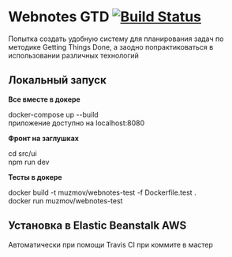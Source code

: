 # Webnotes GTD [![Build Status](https://travis-ci.org/muzmov/webnotes.svg?branch=master)](https://travis-ci.org/muzmov/webnotes) 

Попытка создать удобную систему для планирования задач по методике Getting Things Done, а заодно попрактиковаться в использовании различных технологий

## Локальный запуск

**Все вместе в докере** 

docker-compose up --build  
приложение доступно на localhost:8080


**Фронт на заглушках**

cd src/ui  
npm run dev 

**Тесты в докере**

docker build -t muzmov/webnotes-test -f Dockerfile.test .  
docker run muzmov/webnotes-test

## Установка в Elastic Beanstalk AWS

Автоматически при помощи Travis CI при коммите в мастер
